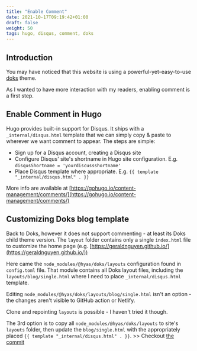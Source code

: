 ```yaml
---
title: "Enable Comment"
date: 2021-10-17T09:19:42+01:00
draft: false
weight: 50
tags: hugo, disqus, comment, doks
---
```


## Introduction

You may have noticed that this website is using a powerful-yet-easy-to-use [doks](https://getdoks.org/) theme.

As I wanted to have more interaction with my readers, enabling comment is a first step.

## Enable Comment in Hugo

Hugo provides built-in support for Disqus. It ships with a `_internal/disqus.html` template that we can simply copy & paste to wherever we want comment to appear. The steps are simple:
- Sign up for a Disqus account, creating a Disqus site
- Configure Disqus' site's shortname in Hugo site configuration. E.g. `disqusShortname = 'yourdiscussshortname'`
- Place Disqus template where appropriate. E.g. `{{ template "_internal/disqus.html" . }}`

More info are available at [https://gohugo.io/content-management/comments/](https://gohugo.io/content-management/comments/)

## Customizing Doks blog template

Back to Doks, however it does not support commenting - at least its Doks child theme version. The `layout` folder contains only a single `index.html` file to customize the home page (e.g. [https://geraldnguyen.github.io/](https://geraldnguyen.github.io/))

Here came the `node_modules/@hyas/doks/layouts` configuration found in `config.toml` file. That module contains all Doks layout files, including the `layouts/blog/single.html` where I need to place `_internal/disqus.html` template. 

Editing `node_modules/@hyas/doks/layouts/blog/single.html` isn't an option - the changes aren't visible to GitHub action or Netlify.

Clone and repointing `layouts` is possible - I haven't tried it though.

The 3rd option is to copy all `node_modules/@hyas/doks/layouts` to site's `layouts` folder, then update the `blog/single.html` with the appropriately placed `{{ template "_internal/disqus.html" . }}`. >> Checkout [the commit](https://github.com/geraldnguyen/geraldnguyen.github.com/commit/8d68bcc1300c76b306939e90bd7132d0943af2f8#diff-5942e866d871d1df37aadd5f735f37d2708ea0c3ebc753ccd1cc38a71a68e19bR13)